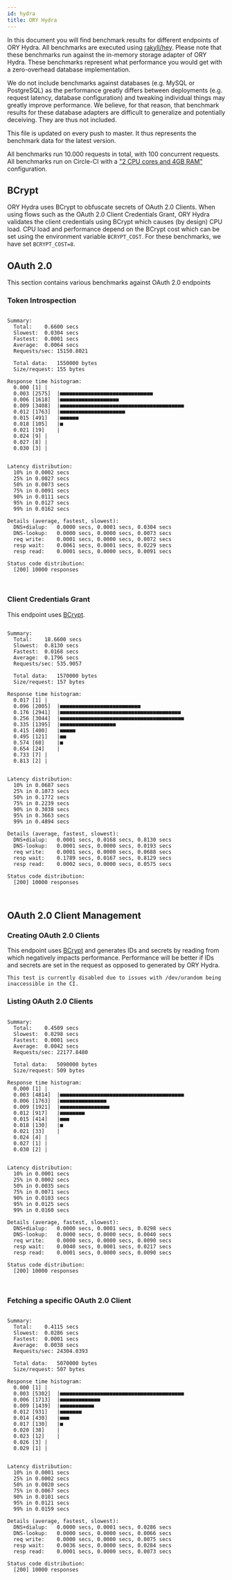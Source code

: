 ```yaml
---
id: hydra
title: ORY Hydra
---
```


In this document you will find benchmark results for different endpoints of ORY Hydra. All benchmarks are executed
using [rakyll/hey](https://github.com/rakyll/hey). Please note that these benchmarks run against the in-memory storage
adapter of ORY Hydra. These benchmarks represent what performance you would get with a zero-overhead database implementation.

We do not include benchmarks against databases (e.g. MySQL or PostgreSQL) as the performance greatly differs between
deployments (e.g. request latency, database configuration) and tweaking individual things may greatly improve performance.
We believe, for that reason, that benchmark results for these database adapters are difficult to generalize and potentially
deceiving. They are thus not included.

This file is updated on every push to master. It thus represents the benchmark data for the latest version.

All benchmarks run 10.000 requests in total, with 100 concurrent requests. All benchmarks run on Circle-CI with a
["2 CPU cores and 4GB RAM"](https://support.circleci.com/hc/en-us/articles/360000489307-Why-do-my-tests-take-longer-to-run-on-CircleCI-than-locally-)
configuration.

## BCrypt

ORY Hydra uses BCrypt to obfuscate secrets of OAuth 2.0 Clients. When using flows such as the OAuth 2.0 Client Credentials
Grant, ORY Hydra validates the client credentials using BCrypt which causes (by design) CPU load. CPU load and performance
depend on the BCrypt cost which can be set using the environment variable `BCRYPT_COST`. For these benchmarks,
we have set `BCRYPT_COST=8`.

## OAuth 2.0

This section contains various benchmarks against OAuth 2.0 endpoints

### Token Introspection

```

Summary:
  Total:	0.6600 secs
  Slowest:	0.0304 secs
  Fastest:	0.0001 secs
  Average:	0.0064 secs
  Requests/sec:	15150.8021
  
  Total data:	1550000 bytes
  Size/request:	155 bytes

Response time histogram:
  0.000 [1]	|
  0.003 [2575]	|■■■■■■■■■■■■■■■■■■■■■■■■■■■■■■
  0.006 [1618]	|■■■■■■■■■■■■■■■■■■■
  0.009 [3408]	|■■■■■■■■■■■■■■■■■■■■■■■■■■■■■■■■■■■■■■■■
  0.012 [1763]	|■■■■■■■■■■■■■■■■■■■■■
  0.015 [491]	|■■■■■■
  0.018 [105]	|■
  0.021 [19]	|
  0.024 [9]	|
  0.027 [8]	|
  0.030 [3]	|


Latency distribution:
  10% in 0.0002 secs
  25% in 0.0027 secs
  50% in 0.0073 secs
  75% in 0.0091 secs
  90% in 0.0111 secs
  95% in 0.0127 secs
  99% in 0.0162 secs

Details (average, fastest, slowest):
  DNS+dialup:	0.0000 secs, 0.0001 secs, 0.0304 secs
  DNS-lookup:	0.0000 secs, 0.0000 secs, 0.0073 secs
  req write:	0.0001 secs, 0.0000 secs, 0.0072 secs
  resp wait:	0.0061 secs, 0.0001 secs, 0.0229 secs
  resp read:	0.0001 secs, 0.0000 secs, 0.0091 secs

Status code distribution:
  [200]	10000 responses



```

### Client Credentials Grant

This endpoint uses [BCrypt](#bcrypt).

```

Summary:
  Total:	18.6600 secs
  Slowest:	0.8130 secs
  Fastest:	0.0168 secs
  Average:	0.1796 secs
  Requests/sec:	535.9057
  
  Total data:	1570000 bytes
  Size/request:	157 bytes

Response time histogram:
  0.017 [1]	|
  0.096 [2005]	|■■■■■■■■■■■■■■■■■■■■■■■■■■
  0.176 [2941]	|■■■■■■■■■■■■■■■■■■■■■■■■■■■■■■■■■■■■■■■
  0.256 [3044]	|■■■■■■■■■■■■■■■■■■■■■■■■■■■■■■■■■■■■■■■■
  0.335 [1395]	|■■■■■■■■■■■■■■■■■■
  0.415 [400]	|■■■■■
  0.495 [121]	|■■
  0.574 [60]	|■
  0.654 [24]	|
  0.733 [7]	|
  0.813 [2]	|


Latency distribution:
  10% in 0.0687 secs
  25% in 0.1073 secs
  50% in 0.1772 secs
  75% in 0.2239 secs
  90% in 0.3038 secs
  95% in 0.3663 secs
  99% in 0.4894 secs

Details (average, fastest, slowest):
  DNS+dialup:	0.0001 secs, 0.0168 secs, 0.8130 secs
  DNS-lookup:	0.0001 secs, 0.0000 secs, 0.0193 secs
  req write:	0.0001 secs, 0.0000 secs, 0.0688 secs
  resp wait:	0.1789 secs, 0.0167 secs, 0.8129 secs
  resp read:	0.0002 secs, 0.0000 secs, 0.0575 secs

Status code distribution:
  [200]	10000 responses



```

## OAuth 2.0 Client Management

### Creating OAuth 2.0 Clients

This endpoint uses [BCrypt](#bcrypt) and generates IDs and secrets by reading from  which negatively impacts
performance. Performance will be better if IDs and secrets are set in the request as opposed to generated by ORY Hydra.

```
This test is currently disabled due to issues with /dev/urandom being inaccessible in the CI.
```

### Listing OAuth 2.0 Clients

```

Summary:
  Total:	0.4509 secs
  Slowest:	0.0298 secs
  Fastest:	0.0001 secs
  Average:	0.0042 secs
  Requests/sec:	22177.8480
  
  Total data:	5090000 bytes
  Size/request:	509 bytes

Response time histogram:
  0.000 [1]	|
  0.003 [4814]	|■■■■■■■■■■■■■■■■■■■■■■■■■■■■■■■■■■■■■■■■
  0.006 [1763]	|■■■■■■■■■■■■■■■
  0.009 [1921]	|■■■■■■■■■■■■■■■■
  0.012 [917]	|■■■■■■■■
  0.015 [414]	|■■■
  0.018 [130]	|■
  0.021 [33]	|
  0.024 [4]	|
  0.027 [1]	|
  0.030 [2]	|


Latency distribution:
  10% in 0.0001 secs
  25% in 0.0002 secs
  50% in 0.0035 secs
  75% in 0.0071 secs
  90% in 0.0103 secs
  95% in 0.0125 secs
  99% in 0.0160 secs

Details (average, fastest, slowest):
  DNS+dialup:	0.0000 secs, 0.0001 secs, 0.0298 secs
  DNS-lookup:	0.0000 secs, 0.0000 secs, 0.0040 secs
  req write:	0.0000 secs, 0.0000 secs, 0.0090 secs
  resp wait:	0.0040 secs, 0.0001 secs, 0.0217 secs
  resp read:	0.0001 secs, 0.0000 secs, 0.0090 secs

Status code distribution:
  [200]	10000 responses



```

### Fetching a specific OAuth 2.0 Client

```

Summary:
  Total:	0.4115 secs
  Slowest:	0.0286 secs
  Fastest:	0.0001 secs
  Average:	0.0038 secs
  Requests/sec:	24304.0393
  
  Total data:	5070000 bytes
  Size/request:	507 bytes

Response time histogram:
  0.000 [1]	|
  0.003 [5302]	|■■■■■■■■■■■■■■■■■■■■■■■■■■■■■■■■■■■■■■■■
  0.006 [1713]	|■■■■■■■■■■■■■
  0.009 [1439]	|■■■■■■■■■■■
  0.012 [931]	|■■■■■■■
  0.014 [430]	|■■■
  0.017 [130]	|■
  0.020 [38]	|
  0.023 [12]	|
  0.026 [3]	|
  0.029 [1]	|


Latency distribution:
  10% in 0.0001 secs
  25% in 0.0002 secs
  50% in 0.0020 secs
  75% in 0.0067 secs
  90% in 0.0101 secs
  95% in 0.0121 secs
  99% in 0.0159 secs

Details (average, fastest, slowest):
  DNS+dialup:	0.0000 secs, 0.0001 secs, 0.0286 secs
  DNS-lookup:	0.0000 secs, 0.0000 secs, 0.0066 secs
  req write:	0.0000 secs, 0.0000 secs, 0.0075 secs
  resp wait:	0.0036 secs, 0.0000 secs, 0.0284 secs
  resp read:	0.0001 secs, 0.0000 secs, 0.0073 secs

Status code distribution:
  [200]	10000 responses



```
